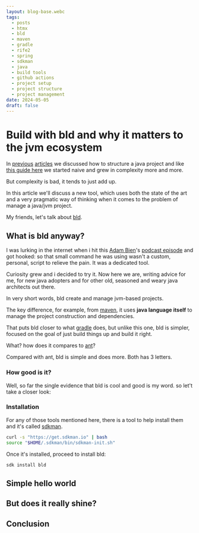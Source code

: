 ```yaml
---
layout: blog-base.webc
tags:
  - posts
  - htmx
  - bld
  - maven
  - gradle
  - rife2
  - spring
  - sdkman
  - java
  - build tools
  - github actions
  - project setup
  - project structure
  - project management
date: 2024-05-05
draft: false
---
```

# Build with bld and why it matters to the jvm ecosystem

In [previous][previous1] [articles][previous2] we discussed how to structure a
java project and like [this guide here][previous3] we started naive and grew in
complexity more and more.

But complexity is bad, it tends to just add up.

In this article we'll discuss a new tool, which uses both the state of the art
and a very pragmatic way of thinking when it comes to the problem of manage a
java/jvm project.

My friends, let's talk about [bld][bld].

## What is bld anyway?

I was lurking in the internet when i hit this [Adam Bien][abien]'s
[podcast episode][airhacks] and got hooked: so that small command he was using
wasn't a custom, personal, script to relieve the pain. It was a dedicated tool.

Curiosity grew and i decided to try it. Now here we are, writing advice for me,
for new java adopters and for other old, seasoned and weary java architects out
there.

In very short words, bld create and manage jvm-based projects.

The key difference, for example, from [maven][maven], it uses
**java language itself** to manage the project construction and dependencies.

That puts bld closer to what [gradle][gradle] does, but unlike this one, bld is
simpler, focused on the goal of just build things up and build it right.

What? how does it compares to [ant][ant]?

Compared with ant, bld is simple and does more. Both has 3 letters.

### How good is it?

Well, so far the single evidence that bld is cool and good is my word. so let't
take a closer look:

### Installation

For any of those tools mentioned here, there is a tool to help install them and
it's called [sdkman][sdkman].

```bash
curl -s "https://get.sdkman.io" | bash
source "$HOME/.sdkman/bin/sdkman-init.sh"
```

Once it's installed, proceed to install bld:

```bash
sdk install bld
```

## Simple hello world

## But does it really shine?

## Conclusion

[previous1]: 0036-how-to-structure-a-java-project
[previous2]: 0057-how-to-structure-a-java-project-part-2
[previous3]: https://github.com/sombriks/enterprise-kotlin-handbook
[bld]: https://rife2.com/bld
[abien]: https://www.youtube.com/@bienadam
[airhacks]: https://adambien.blog/roller/abien/entry/no_dependencies_or_how_rife
[maven]: https://maven.apache.org/
[gradle]: https://gradle.org/
[ant]: https://ant.apache.org/
[sdkman]: https://sdkman.io/install
